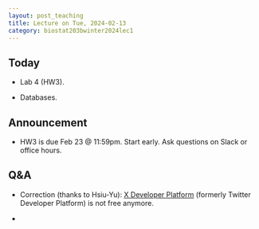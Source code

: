 ```yaml
---
layout: post_teaching
title: Lecture on Tue, 2024-02-13
category: biostat203bwinter2024lec1
---
```


## Today

* Lab 4 (HW3).

* Databases.

## Announcement

* HW3 is due Feb 23 @ 11:59pm. Start early. Ask questions on Slack or office hours.

## Q&A

* Correction (thanks to Hsiu-Yu): [X Developer Platform](https://developer.twitter.com/en) (formerly Twitter Developer Platform) is not free anymore.

* 
